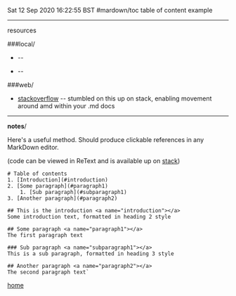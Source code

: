 Sat 12 Sep 2020 16:22:55 BST
#mardown/toc
table of content example
_____


resources

###local/

* []() --  

* [](/home/pi/Documents/notesystem/) -- 

###web/
* [stackoverflow](https://stackoverflow.com/questions/11948245/markdown-to-create-pages-and-table-of-contents) -- stumbled on this up on stack, enabling movement around amd within your .md docs

___

**notes**/

Here's a useful method. Should produce clickable references in any MarkDown editor.

(code can be viewed in ReText and is available up on [stack](https://stackoverflow.com/questions/11948245/markdown-to-create-pages-and-table-of-contents))

    # Table of contents
    1. [Introduction](#introduction)
    2. [Some paragraph](#paragraph1)
        1. [Sub paragraph](#subparagraph1)
    3. [Another paragraph](#paragraph2)

    ## This is the introduction <a name="introduction"></a>
    Some introduction text, formatted in heading 2 style

    ## Some paragraph <a name="paragraph1"></a>
    The first paragraph text

    ### Sub paragraph <a name="subparagraph1"></a>
    This is a sub paragraph, formatted in heading 3 style

    ## Another paragraph <a name="paragraph2"></a>
    The second paragraph text`


[home](/home/pi/Documents/notesystem/notes-index.md) 

